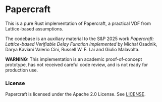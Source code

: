 # Papercraft

This is a pure Rust implementation of Papercraft, a practical VDF from Lattice-based assumptions.

The codebase is an auxiliary material to the S&P 2025 work _Papercraft: Lattice-based Verifiable Delay Function Implemented_ by Michał Osadnik, Darya Kaviani Valerio Cini, Russell W. F. Lai and Giulio Malavolta.

**WARNING:** This implementation is an academic proof-of-concept prototype, has not received careful code review, and is not ready for production use.


### License

Papercraft is licensed under the Apache 2.0 License. See [LICENSE](https://github.com/osdnk/papercraft/blob/main/LICENSE).
